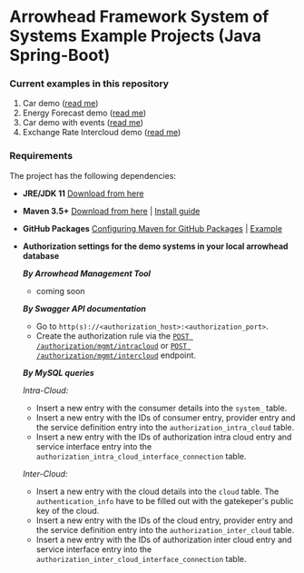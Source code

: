 # Arrowhead Framework System of Systems Example Projects (Java Spring-Boot)

### Current examples in this repository

1. Car demo ([read me](https://github.com/arrowhead-f/sos-examples-spring/blob/master/demo-car/README.md))
2. Energy Forecast demo ([read me](https://github.com/arrowhead-f/sos-examples-spring/blob/master/demo-energy-forecast/README.md))
3. Car demo with events ([read me](https://github.com/arrowhead-f/sos-examples-spring/blob/master/demo-car-with-events/README.md))
4. Exchange Rate Intercloud demo ([read me](https://github.com/arrowhead-f/sos-examples-spring/blob/exchange_rate_demo/demo-exchange-rate-intercloud/README.md))

### Requirements

The project has the following dependencies:
* **JRE/JDK 11** [Download from here](https://www.oracle.com/technetwork/java/javase/downloads/jdk11-downloads-5066655.html)
* **Maven 3.5+** [Download from here](http://maven.apache.org/download.cgi) | [Install guide](https://www.baeldung.com/install-maven-on-windows-linux-mac)
* **GitHub Packages** [Configuring Maven for GitHub Packages](https://help.github.com/en/packages/using-github-packages-with-your-projects-ecosystem/configuring-apache-maven-for-use-with-github-packages) | [Example](https://github.com/arrowhead-f/client-library-java-spring/blob/master/docs/example_mvn_settings.xml)

* **Authorization settings for the demo systems in your local arrowhead database**

  ***By Arrowhead Management Tool***
  - coming soon
  
  ***By Swagger API documentation***
  
  - Go to `http(s)://<authorization_host>:<authorization_port>`.
  - Create the authorization rule via the [`POST /authorization/mgmt/intracloud`](https://github.com/arrowhead-f/core-java-spring/blob/master/README.md#add-intracloud-rules) or [`POST /authorization/mgmt/intercloud`](https://github.com/arrowhead-f/core-java-spring/blob/master/README.md#add-intercloud-rules) endpoint.
  
  ***By MySQL queries***
  
  *Intra-Cloud:*
  - Insert a new entry with the consumer details into the `system_` table.
  - Insert a new entry with the IDs of consumer entry, provider entry and the service definition entry into the `authorization_intra_cloud` table.
  - Insert a new entry with the IDs of authorization intra cloud entry and service interface entry into the `authorization_intra_cloud_interface_connection` table.
  
  *Inter-Cloud:*
  - Insert a new entry with the cloud details into the `cloud` table. The `authentication_info` have to be filled out with the gatekeper's public key of the cloud.
  - Insert a new entry with the IDs of the cloud entry, provider entry and the service definition entry into the `authorization_inter_cloud` table.
  - Insert a new entry with the IDs of authorization inter cloud entry and service interface entry into the `authorization_inter_cloud_interface_connection` table.
